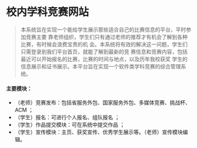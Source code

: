 # 校内学科竞赛网站
> 本系统旨在实现一个能给学生展示那些适合自己的比赛信息的平台，平时参加竞赛主要 靠老师组织，学生们只有通过老师的推荐才有机会了解到各种比赛，有时候会浪费宝贵的机 会。本系统将有效的解决这一问题，学生们只需登录到我们平台首页，就能了解到最新的竞 赛信息和竞赛内容，包括最近可以开始报名的比赛，比赛的时间与地点，以及历年我校获奖 学生的信息展示和证书展示。本平台旨在实现一个软件类学科竞赛的综合管理系统。
  
  #### 主要模块： 
- （老师）竞赛发布：包括省服务外包、国家服务外包、多媒体竞赛、挑战杯、ACM ； 
- （学生）报名：可进行个人报名、组队报名 ； 
- （学生）作品提交模块：可在系统中提交作品 ； 
- （学生）宣传模块：主页、获奖宣传、优秀学生展示等。（老师）宣传模块编辑。
  
 
